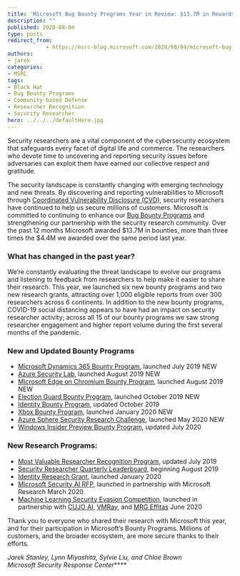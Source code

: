 ```yaml
---
title: 'Microsoft Bug Bounty Programs Year in Review: $13.7M in Rewards'
description: ""
published: 2020-08-04
type: posts
redirect_from:
            - https://msrc-blog.microsoft.com/2020/08/04/microsoft-bug-bounty-programs-year-in-review/
authors:
- jarek
categories:
- MSRC
tags:
- Black Hat
- Bug Bounty Programs
- Community-based Defense
- Researcher Recognition
- Security Researcher
hero: ../../../defaultHero.jpg
---
```

<!-- wp:paragraph -->

Security researchers are a vital component of the cybersecurity ecosystem that safeguards every facet of digital life and commerce. The researchers who devote time to uncovering and reporting security issues before adversaries can exploit them have earned our collective respect and gratitude.

<!-- /wp:paragraph -->

<!-- wp:paragraph -->

The security landscape is constantly changing with emerging technology and new threats. By discovering and reporting vulnerabilities to Microsoft through [Coordinated Vulnerability Disclosure (CVD)](https://www.microsoft.com/en-us/msrc/cvd), security researchers have continued to help us secure millions of customers. Microsoft is committed to continuing to enhance our [Bug Bounty Programs](https://www.microsoft.com/en-us/msrc/bounty) and strengthening our partnership with the security research community. Over the past 12 months Microsoft awarded $13.7M in bounties, more than three times the $4.4M we awarded over the same period last year.

<!-- /wp:paragraph -->

<!-- wp:heading {"level":3} -->

### **What has changed in the past year?**

<!-- /wp:heading -->

<!-- wp:paragraph -->

We’re constantly evaluating the threat landscape to evolve our programs and listening to feedback from researchers to help make it easier to share their research. This year, we launched six new bounty programs and two new research grants, attracting over 1,000 eligible reports from over 300 researchers across 6 continents. In addition to the new bounty programs, COVID-19 social distancing appears to have had an impact on security researcher activity; across all 15 of our bounty programs we saw strong researcher engagement and higher report volume during the first several months of the pandemic.

<!-- /wp:paragraph -->

<!-- wp:heading {"level":3} -->

### **New and Updated Bounty Programs**

<!-- /wp:heading -->

<!-- wp:list -->

- [Microsoft Dynamics 365 Bounty Program](http://www.microsoft.com/msrc/bounty-dynamics), launched July 2019 NEW
- [Azure Security Lab](https://www.microsoft.com/en-us/msrc/azure-security-lab-archive), launched August 2019 NEW
- [Microsoft Edge on Chromium Bounty Program](https://www.microsoft.com/msrc/bounty-new-edge), launched August 2019 NEW
- [Election Guard Bounty Program](http://www.microsoft.com/msrc/bounty-electionguard), launched October 2019 NEW
- [Identity Bounty Program](https://msrc-blog.microsoft.com/2019/10/23/microsoft-identity-bounty-improvements/), updated October 2019
- [Xbox Bounty Program](https://www.microsoft.com/msrc/bounty-xbox), launched January 2020 NEW
- [Azure Sphere Security Research Challenge](https://msrc-blog.microsoft.com/2020/05/05/azure-sphere-security-research-challenge/), launched May 2020 NEW
- [Windows Insider Preview Bounty Program](https://msrc-blog.microsoft.com/2020/07/24/updates-to-the-windows-insider-preview-bounty-program/), updated July 2020

<!-- /wp:list -->

<!-- wp:heading {"level":3} -->

### **New Research Programs:**

<!-- /wp:heading -->

<!-- wp:list -->

- [Most Valuable Researcher Recognition Program](https://msrc-blog.microsoft.com/2019/08/07/announcing-2019-msrc-most-valuable-security-researchers/), updated July 2019
- [Security Researcher Quarterly Leaderboard](https://msrc-blog.microsoft.com/2019/10/17/msrc-q3-2019-leaderboard/), beginning August 2019
- [Identity Research Grant](https://www.microsoft.com/msrc/grant-microsoft-identity), launched January 2020
- [Microsoft Security AI RFP](https://www.microsoft.com/en-us/research/academic-program/microsoft-security-ai-rfp/), launched in partnership with Microsoft Research March 2020
- [Machine Learning Security Evasion Competition](https://msrc-blog.microsoft.com/2020/06/01/machine-learning-security-evasion-competition-2020-invites-researchers-to-defend-and-attack/), launched in partnership with [CUJO AI](https://cujo.com/), [VMRay](https://www.vmray.com/), and [MRG Effitas](https://www.mrg-effitas.com/) June 2020

<!-- /wp:list -->

<!-- wp:paragraph -->

Thank you to everyone who shared their research with Microsoft this year, and for their participation in Microsoft’s Bounty Programs. Millions of customers, and the broader ecosystem, are more secure thanks to their efforts.

<!-- /wp:paragraph -->

<!-- wp:paragraph -->

_Jarek Stanley, Lynn Miyashita, Sylvie Liu, and Chloé Brown  
Microsoft Security Response Center_\*\*\*\*

<!-- /wp:paragraph -->
